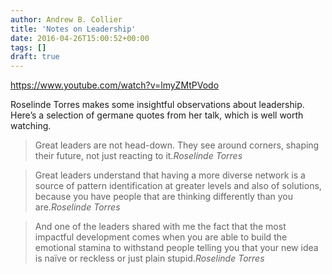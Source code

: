 ```yaml
---
author: Andrew B. Collier
title: 'Notes on Leadership'
date: 2016-04-26T15:00:52+00:00
tags: []
draft: true
---
```


https://www.youtube.com/watch?v=lmyZMtPVodo

Roselinde Torres makes some insightful observations about leadership. Here&#8217;s a selection of germane quotes from her talk, which is well worth watching.

> Great leaders are not head-down. They see around corners, shaping their future, not just reacting to it.<cite>Roselinde Torres</cite>

> Great leaders understand that having a more diverse network is a source of pattern identification at greater levels and also of solutions, because you have people that are thinking differently than you are.<cite>Roselinde Torres</cite>

> And one of the leaders shared with me the fact that the most impactful development comes when you are able to build the emotional stamina to withstand people telling you that your new idea is naïve or reckless or just plain stupid.<cite>Roselinde Torres</cite>

